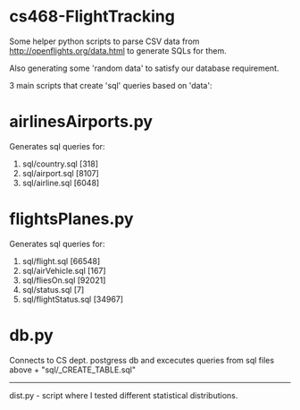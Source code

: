 # cs468-FlightTracking
Some helper python scripts to parse CSV data from http://openflights.org/data.html to generate SQLs for them. 

Also generating some 'random data' to satisfy our database requirement.

3 main scripts that create 'sql' queries based on 'data':
# airlinesAirports.py
Generates sql queries for:
  1. sql/country.sql [318]
  2. sql/airport.sql [8107]
  3. sql/airline.sql [6048]

# flightsPlanes.py
Generates sql queries for:
  1. sql/flight.sql [66548]
  2. sql/airVehicle.sql [167]
  3. sql/fliesOn.sql [92021]
  4. sql/status.sql [7]
  5. sql/flightStatus.sql [34967]
  
# db.py
Connects to CS dept. postgress db and excecutes queries from sql files above + "sql/_CREATE_TABLE.sql"

----------

dist.py - script where I tested different statistical distributions.
